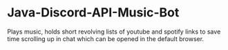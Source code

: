 # Java-Discord-API-Music-Bot
Plays music, holds short revolving lists of youtube and spotify links to save time scrolling up in chat which can be opened in the default browser.
